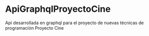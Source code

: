 # ApiGraphqlProyectoCine
Api desarrollada en graphql para el proyecto de nuevas técnicas de programación Proyecto Cine
